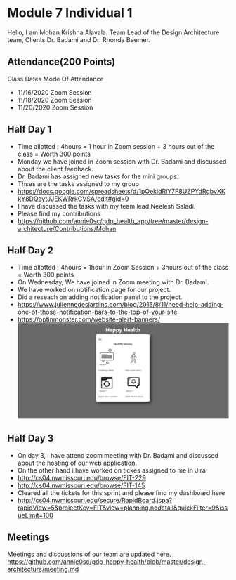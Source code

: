# Module 7 Individual 1
Hello, I am Mohan Krishna Alavala. Team Lead of the Design Architecture team, Clients Dr. Badami and Dr. Rhonda Beemer.

## Attendance(200 Points)
Class Dates Mode Of Attendance
- 11/16/2020 Zoom Session
- 11/18/2020 Zoom Session
- 11/20/2020 Zoom Session

## Half Day 1
- Time allotted : 4hours = 1 hour in Zoom session + 3 hours out of the class = Worth 300 points
- Monday we have joined in Zoom session with Dr. Badami and discussed about the client feedback.
- Dr. Badami has assigned new tasks for the mini groups.
- Thses are the tasks assigned to my group
- https://docs.google.com/spreadsheets/d/1pOekidRlY7F8UZPYdRqbvXKkY8DQaytJJEKWRrkCVSA/edit#gid=0
- I have discussed the tasks with my team lead Neelesh Saladi.
- Please find my contributions 
- https://github.com/annie0sc/gdp_health_app/tree/master/design-architecture/Contributions/Mohan


## Half Day 2
- Time allotted : 4hours = 1hour in Zoom Session + 3hours out of the class = Worth 300 points
- On Wednesday, We have joined in Zoom meeting with Dr. Badami.
- We have worked on notification page for our project.
- Did a reseach on adding notification panel to the project.
- https://www.juliennedesjardins.com/blog/2015/8/11/need-help-adding-one-of-those-notification-bars-to-the-top-of-your-site
- https://optinmonster.com/website-alert-banners/
![](https://github.com/annie0sc/gdp-happy-health/blob/master/design-architecture/Contributions/Mohan/notification.jpeg?raw=true)



## Half Day 3
- On day 3, i have attend zoom meeting with Dr. Badami and discussed about the hosting of our web application.
- On the other hand i have worked on tickes assigned to me in Jira
- http://cs04.nwmissouri.edu/browse/FIT-229
- http://cs04.nwmissouri.edu/browse/FIT-145
- Cleared all the tickets for this sprint and please find my dashboard here
- http://cs04.nwmissouri.edu/secure/RapidBoard.jspa?rapidView=5&projectKey=FIT&view=planning.nodetail&quickFilter=9&issueLimit=100

## Meetings
Meetings and discussions of our team are updated here.
https://github.com/annie0sc/gdp-happy-health/blob/master/design-architecture/meeting.md